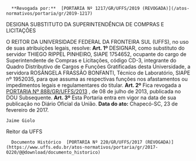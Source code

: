       **Revogada por:**  [PORTARIA Nº 1217/GR/UFFS/2019 (REVOGADA)](/atos-normativos/portaria/gr/2019-1217) 

   DESIGNA SUBSTITUTO DA SUPERINTENDÊNCIA DE COMPRAS E LICITAÇÕES  

 O REITOR DA UNIVERSIDADE FEDERAL DA FRONTEIRA SUL (UFFS), no uso de suas atribuições legais, resolve:   **Art. 1º** DESIGNAR, como substituto do servidor THIEGO RIPPEL PINHEIRO, SIAPE 1754652, ocupante do cargo de Superintendente de Compras e Licitações, código CD-3, integrante do Quadro Distributivo de Cargos e Funções Gratificadas desta Universidade, a servidora ROSÂNGELA FRASSÃO BONFANTI, Técnico de Laboratório, SIAPE nº 1952035, para que assuma as respectivas funções nos afastamentos ou impedimentos legais e regulamentares do titular.   **Art. 2º** Fica revogada a [PORTARIA Nº 888/GR/UFFS/2013](https://www.uffs.edu.br/atos-normativos/portaria/gr/2013-0888)  , de 08 de julho de 2013, publicada no DOU Subsequente.   **Art. 3º** Esta Portaria entra em vigor na data de sua publicação no Diário Oficial da União.      **Data do ato:** Chapecó-SC, 23 de fevereiro de 2017.   
 

    Jaime Giolo   
 Reitor da UFFS 

      Documento Histórico  [PORTARIA Nº 220/GR/UFFS/2017 (REVOGADA)](https://www.uffs.edu.br/atos-normativos/portaria/gr/2017-0220/@@download/documento_historico)     
      